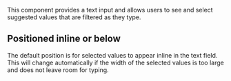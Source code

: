 
This component provides a text input and allows users to see and select suggested values that are filtered as they type.

## Positioned inline or below

The default position is for selected values to appear inline in the text field. This will change automatically if the width of the selected values is too large and does not leave room for typing.